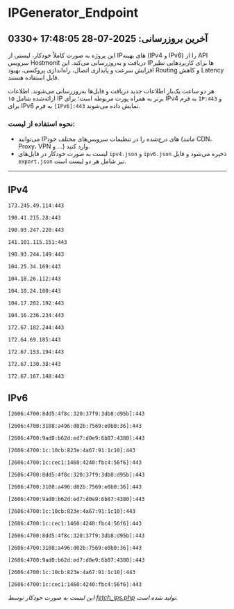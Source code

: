 # IPGenerator_Endpoint

## آخرین بروزرسانی: 2025-07-28 17:48:05 +0330

این پروژه به صورت کاملاً خودکار، لیستی از IPهای بهینه (IPv4 و IPv6) را از API سرویس Hostmonit دریافت و به‌روزرسانی می‌کند. این IPها برای کاربردهایی نظیر افزایش سرعت و پایداری اتصال، راه‌اندازی پروکسی، بهبود Routing و کاهش Latency قابل استفاده هستند.

هر دو ساعت یک‌بار اطلاعات جدید دریافت و فایل‌ها به‌روزرسانی می‌شوند. اطلاعات ارائه‌شده شامل ۱۵ IP برتر به همراه پورت مربوطه است؛ برای IPv4 به فرم `IP:443` و برای IPv6 به فرم `[IPv6]:443` نمایش داده می‌شوند.

### نحوه استفاده از لیست:
- می‌توانید IPهای درج‌شده را در تنظیمات سرویس‌های مختلف خود (مانند CDN، Proxy، VPN و ...) وارد کنید.
- لیست به صورت خودکار در فایل‌های `ipv4.json` و `ipv6.json` ذخیره می‌شود و فایل `export.json` نیز شامل هر دو لیست است.

---

## IPv4
```
173.245.49.114:443
```
```
198.41.215.28:443
```
```
190.93.247.220:443
```
```
141.101.115.151:443
```
```
190.93.244.149:443
```
```
104.25.34.169:443
```
```
104.18.26.112:443
```
```
104.18.24.100:443
```
```
104.17.202.192:443
```
```
104.16.236.234:443
```
```
172.67.182.244:443
```
```
172.64.69.185:443
```
```
172.67.153.194:443
```
```
172.67.130.38:443
```
```
172.67.167.148:443
```

## IPv6
```
[2606:4700:8dd5:4f8c:320:37f9:3db8:d95b]:443
```
```
[2606:4700:3108:a496:d02b:7569:e0b0:36]:443
```
```
[2606:4700:9ad0:b62d:ed7:d0e9:6b87:4380]:443
```
```
[2606:4700:1c:10cb:823e:4a67:91:1c10]:443
```
```
[2606:4700:1c:cec1:1460:4240:fbc4:56f6]:443
```
```
[2606:4700:8dd5:4f8c:320:37f9:3db8:d95b]:443
```
```
[2606:4700:3108:a496:d02b:7569:e0b0:36]:443
```
```
[2606:4700:9ad0:b62d:ed7:d0e9:6b87:4380]:443
```
```
[2606:4700:1c:10cb:823e:4a67:91:1c10]:443
```
```
[2606:4700:1c:cec1:1460:4240:fbc4:56f6]:443
```
```
[2606:4700:8dd5:4f8c:320:37f9:3db8:d95b]:443
```
```
[2606:4700:3108:a496:d02b:7569:e0b0:36]:443
```
```
[2606:4700:9ad0:b62d:ed7:d0e9:6b87:4380]:443
```
```
[2606:4700:1c:10cb:823e:4a67:91:1c10]:443
```
```
[2606:4700:1c:cec1:1460:4240:fbc4:56f6]:443
```

*این لیست به صورت خودکار توسط [fetch_ips.php](scripts/fetch_ips.php) تولید شده است.*
